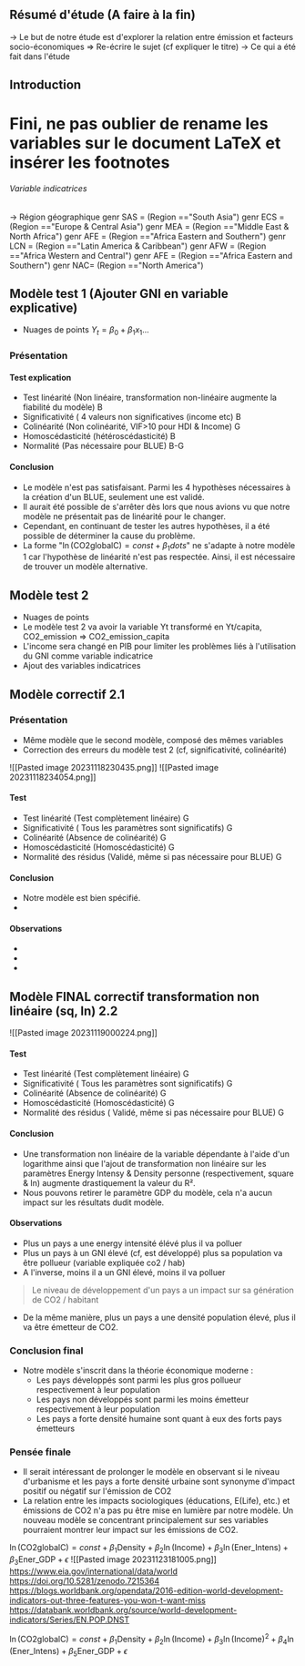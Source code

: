 ## Résumé d'étude (A faire à la fin)
-> Le but de notre étude est d'explorer la relation entre émission et facteurs socio-économiques => Re-écrire le sujet (cf expliquer le titre)
-> Ce qui a été fait dans l'étude

## Introduction
# Fini, ne pas oublier de rename les variables sur le document LaTeX et insérer les footnotes

###### Variable indicatrices
-> Région géographique 
	genr SAS = (Region =="South Asia")
	genr ECS = (Region =="Europe & Central Asia")
	genr MEA = (Region =="Middle East & North Africa")
	genr AFE = (Region =="Africa Eastern and Southern")	
	genr LCN = (Region =="Latin America & Caribbean")
	genr AFW = (Region =="Africa Western and Central")
	genr AFE = (Region =="Africa Eastern and Southern")
	genr NAC= (Region =="North America")
## Modèle test 1  (Ajouter GNI en variable explicative)
-  Nuages de points
$Y_t =\beta_{0}+\beta_{1}x_{1}\dots$
### Présentation

#### Test explication
- Test linéarité (Non linéaire, transformation non-linéaire augmente la fiabilité du modèle) B
- Significativité ( 4 valeurs non significatives (income etc) B 
- Colinéarité (Non colinéarité, VIF>10 pour HDI & Income) G
- Homoscédasticité (hétéroscédasticité) B
- Normalité (Pas nécessaire pour BLUE) B-G
#### Conclusion
- Le modèle n'est pas satisfaisant. Parmi les 4 hypothèses nécessaires à la création d'un BLUE, seulement une est validé. 
- Il aurait été possible de s'arrêter dès lors que nous avions vu que notre modèle ne présentait pas de linéarité pour le changer. 
- Cependant, en continuant de tester les autres hypothèses, il a été possible de déterminer la cause du problème. 
- La forme "$\ln(\text{CO2globalC}) =const+\beta_{1}\text{}dots$" ne s'adapte à notre modèle 1 car l'hypothèse de linéarité n'est pas respectée. Ainsi, il est nécessaire de trouver un modèle alternative.
## Modèle test 2 
- Nuages de points
- Le modèle test 2 va avoir la variable Yt transformé en Yt/capita, CO2_emission => CO2_emission_capita
- L'income sera changé en PIB pour limiter les problèmes liés à l'utilisation du GNI comme variable indicatrice
- Ajout des variables indicatrices
## Modèle correctif 2.1
### Présentation
- Même modèle que le second modèle, composé des mêmes variables
- Correction des erreurs du modèle test 2 (cf, significativité, colinéarité)

![[Pasted image 20231118230435.png]]
![[Pasted image 20231118234054.png]]
#### Test
- Test linéarité (Test complètement linéaire) G
- Significativité ( Tous les paramètres sont significatifs) G
- Colinéarité (Absence de colinéarité) G
- Homoscédasticité (Homoscédasticité) G
- Normalité des résidus (Validé, même si pas nécessaire pour BLUE) G
#### Conclusion
- Notre modèle est bien spécifié.
- 
#### Observations
- 
- 
- 
## Modèle FINAL correctif transformation non linéaire (sq, ln) 2.2
![[Pasted image 20231119000224.png]]
#### Test
- Test linéarité (Test complètement linéaire) G
- Significativité ( Tous les paramètres sont significatifs) G
- Colinéarité (Absence de colinéarité) G
- Homoscédasticité (Homoscédasticité) G
- Normalité des résidus ( Validé, même si pas nécessaire pour BLUE) G
#### Conclusion
- Une transformation non linéaire de la variable dépendante à l'aide d'un logarithme ainsi que l'ajout de transformation non linéaire sur les paramètres Energy Intensy & Density personne (respectivement, square & ln) augmente drastiquement la valeur du R².
- Nous pouvons retirer le paramètre GDP du modèle, cela n'a aucun impact sur les résultats dudit modèle.
#### Observations
- Plus un pays a une energy intensité élévé plus il va polluer
- Plus un pays à un GNI élevé (cf, est développé) plus sa population va être pollueur (variable expliquée co2 / hab)
- A l'inverse, moins il a un GNI élevé, moins il va polluer
> Le niveau de développement d'un pays a un impact sur sa génération de CO2 / habitant
- De la même manière, plus un pays a une densité population élevé, plus il va être émetteur de CO2.
### Conclusion final
- Notre modèle s'inscrit dans la théorie économique moderne : 
	- Les pays développés sont parmi les plus gros pollueur respectivement à leur population
	- Les pays non développés sont parmi les moins émetteur respectivement à leur population
	- Les pays a forte densité humaine sont quant à eux des forts pays émetteurs
### Pensée finale
- Il serait intéressant de prolonger le modèle en observant si le niveau d'urbanisme et les pays a forte densité urbaine sont synonyme d'impact positif ou négatif sur l'émission de CO2
- La relation entre les impacts sociologiques (éducations, E(Life), etc.) et émissions de CO2 n'a pas pu être mise en lumière par notre modèle. Un nouveau modèle se concentrant principalement sur ses variables pourraient montrer leur impact sur les émissions de CO2. 

$\ln(\text{CO2globalC})=const+\beta_{1}\text{Density}+\beta_{2}\ln(\text{Income})+\beta_{3}\ln(\text{Ener\_Intens})+\beta_{3}\text{Ener\_GDP}+\epsilon$
![[Pasted image 20231123181005.png]]
https://www.eia.gov/international/data/world
https://doi.org/10.5281/zenodo.7215364
https://blogs.worldbank.org/opendata/2016-edition-world-development-indicators-out-three-features-you-won-t-want-miss
https://databank.worldbank.org/source/world-development-indicators/Series/EN.POP.DNST


$\ln(\text{CO2globalC})=const+\beta_{1}\text{Density}+\beta_{2}\ln(\text{Income})+\beta_{3}\ln(\text{Income})^2+\beta_{4}\ln(\text{Ener\_Intens})+\beta_{5}\text{Ener\_GDP}+\epsilon$